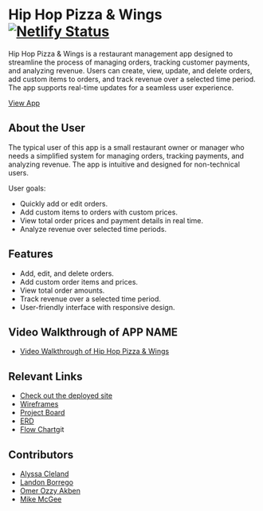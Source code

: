 # Hip Hop Pizza & Wings  [![Netlify Status](https://api.netlify.com/api/v1/badges/5cdb5e37-6888-40d3-bb59-2c842ed7fd02/deploy-status)](https://app.netlify.com/sites/hhpw/deploys)

Hip Hop Pizza & Wings is a restaurant management app designed to streamline the process of managing orders, tracking customer payments, and analyzing revenue. Users can create, view, update, and delete orders, add custom items to orders, and track revenue over a selected time period. The app supports real-time updates for a seamless user experience.

[View App](https://hhpw.netlify.app/)

## About the User 
The typical user of this app is a small restaurant owner or manager who needs a simplified system for managing orders, tracking payments, and analyzing revenue. The app is intuitive and designed for non-technical users.

User goals:
- Quickly add or edit orders.
- Add custom items to orders with custom prices.
- View total order prices and payment details in real time.
- Analyze revenue over selected time periods.

## Features 
- Add, edit, and delete orders.
- Add custom order items and prices.
- View total order amounts.
- Track revenue over a selected time period.
- User-friendly interface with responsive design.

## Video Walkthrough of APP NAME
- [Video Walkthrough of Hip Hop Pizza & Wings](https://www.loom.com/share/316757679f36430db03d7e5f215afa63?sid=ca95aef8-856e-4c6f-b068-1c0a86ab1b22)

## Relevant Links
- [Check out the deployed site](https://hhpw.netlify.app/)
- [Wireframes](https://www.figma.com/design/4y3EZddALuBR3ouSEM57Np/MVP?node-id=0-1&node-type=canvas&t=36KKRBxJcBvLpW2j-0)
- [Project Board](https://github.com/orgs/nss-evening-cohort-29/projects/16/views/1)
- [ERD](https://dbdiagram.io/d/67464969e9daa85acad02c77)
- [Flow Chart](https://github.com/nss-evening-cohort-29/hhpw-team-elpheba/blob/d12555b5906aeb437d75cd472cb914e5fbee40e4/docs/flowchart%20HHPW.png)git 

## Contributors
- [Alyssa Cleland](https://github.com/alyssacleland)
- [Landon Borrego](https://github.com/lndnbrr)
- [Omer Ozzy Akben](https://github.com/omerakben)
- [Mike McGee](https://github.com/mikemcgee92)

